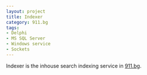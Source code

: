 ```yaml
---
layout: project
title: Indexer
category: 911.bg
tags:
- Delphi
- MS SQL Server
- Windows service
- Sockets
---
```


Indexer is the inhouse search indexing service in [911.bg](http://911.bg).
